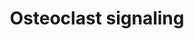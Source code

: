 ---
annotations:
- id: PW:0000650
  parent: signaling pathway
  type: Pathway Ontology
  value: signaling pathway pertinent to development
- id: CL:0000092
  parent: animal cell
  type: Cell Type Ontology
  value: osteoclast
- id: PW:0000003
  parent: signaling pathway
  type: Pathway Ontology
  value: signaling pathway
authors:
- Ehsiao
- AlexanderPico
- MaintBot
- Samuel Sklar
- Khanspers
- Ddigles
- Egonw
- Mkutmon
- Jessev1993
- Eweitz
citedin:
- link: PMC8155553
  title: 'Heterogeneity

    of Lipid and Protein Cartilage Profiles

    Associated with Human Osteoarthritis with or without Type 2 Diabetes

    Mellitus (2021)'
- link: PMC9473477
  title: 'Network-Based Data Analysis Reveals Ion Channel-Related Gene Features in
    COVID-19: A Bioinformatic Approach (2022)'
communities: []
description: Signaling pathways involved in osteoclast activation.   Proteins on this
  pathway have targeted assays available via the [CPTAC Assay Portal](https://assays.cancer.gov/available_assays?wp_id=WP12).
last-edited: 2025-07-10
ndex: 6dd4e76b-8b61-11eb-9e72-0ac135e8bacf
organisms:
- Homo sapiens
redirect_from:
- /index.php/Pathway:WP12
- /instance/WP12
- /instance/WP12_r139888
revision: r139888
schema-jsonld:
- '@context': https://schema.org/
  '@id': https://wikipathways.github.io/pathways/WP12.html
  '@type': Dataset
  creator:
    '@type': Organization
    name: WikiPathways
  description: Signaling pathways involved in osteoclast activation.   Proteins on
    this pathway have targeted assays available via the [CPTAC Assay Portal](https://assays.cancer.gov/available_assays?wp_id=WP12).
  keywords:
  - AIMP2
  - Cathepsin K
  - Ca²⁺
  - H+ ATPase
  - H⁺
  - IFN-b
  - MAPK8
  - Na+/H+ transporter
  - Na⁺
  - OGR1
  - OPG
  - Osteopontin
  - PDGFB
  - Pi
  - RANK
  - RANK ligand
  - TRAP
  - TRPV
  - Type 1 interferon receptor
  - b3 integrin
  license: CC0
  name: Osteoclast signaling
seo: CreativeWork
title: Osteoclast signaling
wpid: WP12
---